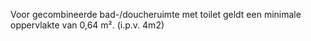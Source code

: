 Voor gecombineerde bad-/doucheruimte met toilet geldt een minimale oppervlakte van 0,64 m². (i.p.v. 4m2)
